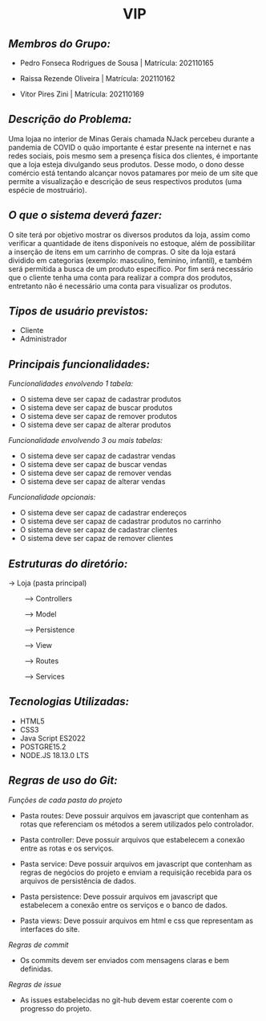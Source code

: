 <h1 align="center"> VIP </h1>

## *Membros do Grupo:*
* Pedro Fonseca Rodrigues de Sousa | Matrícula: 202110165

* Raissa Rezende Oliveira | Matrícula: 202110162

* Vitor Pires Zini | Matrícula: 202110169

## *Descrição do Problema:*

Uma lojaa no interior de Minas Gerais chamada NJack percebeu durante a pandemia de COVID o quão importante é estar presente na internet e nas redes sociais, pois mesmo sem a presença física dos clientes, é importante que a loja esteja divulgando seus produtos. Desse modo, o dono desse comércio está tentando alcançar novos patamares por meio de um site que permite a visualização e descrição de seus respectivos produtos (uma espécie de mostruário).

## *O que o sistema deverá fazer:*

O site terá por objetivo mostrar os diversos produtos da loja, assim como verificar a quantidade de itens disponíveis no estoque, além de possibilitar a inserção de itens em um carrinho de compras. O site da loja estará dividido em categorias (exemplo: masculino, feminino, infantil), e também será permitida a busca de um produto específico. Por fim será necessário que o cliente tenha uma conta para realizar a compra dos produtos, entretanto não é necessário uma conta para visualizar os produtos.

## *Tipos de usuário previstos:*

- Cliente
- Administrador

## *Principais funcionalidades:*

*Funcionalidades envolvendo 1 tabela:*

- O sistema deve ser capaz de cadastrar produtos
- O sistema deve ser capaz de buscar produtos
- O sistema deve ser capaz de remover produtos
- O sistema deve ser capaz de alterar produtos

*Funcionalidade envolvendo 3 ou mais tabelas:*

- O sistema deve ser capaz de cadastrar vendas
- O sistema deve ser capaz de buscar vendas
- O sistema deve ser capaz de remover vendas
- O sistema deve ser capaz de alterar vendas

*Funcionalidade opcionais:*

- O sistema deve ser capaz de cadastrar endereços
- O sistema deve ser capaz de cadastrar produtos no carrinho
- O sistema deve ser capaz de cadastrar clientes
- O sistema deve ser capaz de remover clientes

## *Estruturas do diretório:*

-> Loja (pasta principal)

&emsp;&emsp; –> Controllers

&emsp;&emsp; –> Model

&emsp;&emsp; –> Persistence

&emsp;&emsp; –> View

&emsp;&emsp; –> Routes

&emsp;&emsp; –> Services


## *Tecnologias Utilizadas:*

* HTML5
* CSS3
* Java Script ES2022 
* POSTGRE15.2
* NODE.JS 18.13.0 LTS

## *Regras de uso do Git:*

*Funções de cada pasta do projeto*

* Pasta routes: Deve possuir arquivos em javascript que contenham as rotas que referenciam os métodos a serem utilizados pelo controlador.

* Pasta controller: Deve possuir arquivos que estabelecem a conexão entre as rotas e os serviços.

* Pasta service: Deve possuir arquivos em javascript que contenham as regras de negócios do projeto e enviam a requisição recebida para os arquivos de persistência de dados.

* Pasta persistence: Deve possuir arquivos em javascript que estabelecem a conexão entre os serviços e o banco de dados.

* Pasta views: Deve possuir arquivos em html e css que representam as interfaces do site.

*Regras de commit*

* Os commits devem ser enviados com mensagens claras e bem definidas.

*Regras de issue*

* As issues estabelecidas no git-hub devem estar coerente com o progresso do projeto.